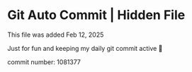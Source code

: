# Git Auto Commit | Hidden File

This file was added Feb 12, 2025

Just for fun and keeping my daily git commit active 🤪

commit number: 1081377
